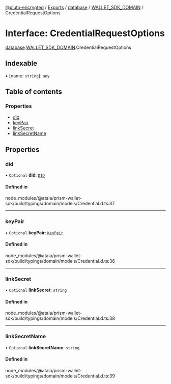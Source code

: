 [@pluto-encrypted](../README.md) / [Exports](../modules.md) / [database](../modules/database.md) / [WALLET\_SDK\_DOMAIN](../modules/database.WALLET_SDK_DOMAIN.md) / CredentialRequestOptions

# Interface: CredentialRequestOptions

[database](../modules/database.md).[WALLET\_SDK\_DOMAIN](../modules/database.WALLET_SDK_DOMAIN.md).CredentialRequestOptions

## Indexable

▪ [name: `string`]: `any`

## Table of contents

### Properties

- [did](database.WALLET_SDK_DOMAIN.CredentialRequestOptions.md#did)
- [keyPair](database.WALLET_SDK_DOMAIN.CredentialRequestOptions.md#keypair)
- [linkSecret](database.WALLET_SDK_DOMAIN.CredentialRequestOptions.md#linksecret)
- [linkSecretName](database.WALLET_SDK_DOMAIN.CredentialRequestOptions.md#linksecretname)

## Properties

### did

• `Optional` **did**: [`DID`](../classes/database.WALLET_SDK_DOMAIN.DID.md)

#### Defined in

node_modules/@atala/prism-wallet-sdk/build/typings/domain/models/Credential.d.ts:37

___

### keyPair

• `Optional` **keyPair**: [`KeyPair`](../classes/database.WALLET_SDK_DOMAIN.KeyPair.md)

#### Defined in

node_modules/@atala/prism-wallet-sdk/build/typings/domain/models/Credential.d.ts:36

___

### linkSecret

• `Optional` **linkSecret**: `string`

#### Defined in

node_modules/@atala/prism-wallet-sdk/build/typings/domain/models/Credential.d.ts:38

___

### linkSecretName

• `Optional` **linkSecretName**: `string`

#### Defined in

node_modules/@atala/prism-wallet-sdk/build/typings/domain/models/Credential.d.ts:39
